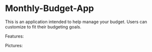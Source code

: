 # Monthly-Budget-App
This is an application intended to help manage your budget. Users can customize to fit their budgeting goals.


Features:

Pictures:
